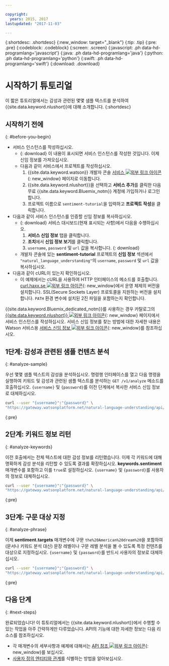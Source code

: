 ```yaml
---

copyright:
  years: 2015, 2017
lastupdated: "2017-11-03"

---
```


{:shortdesc: .shortdesc}
{:new_window: target="_blank"}
{:tip: .tip}
{:pre: .pre}
{:codeblock: .codeblock}
{:screen: .screen}
{:javascript: .ph data-hd-programlang='javascript'}
{:java: .ph data-hd-programlang='java'}
{:python: .ph data-hd-programlang='python'}
{:swift: .ph data-hd-programlang='swift'}
{:download: .download}

# 시작하기 튜토리얼
이 짧은 튜토리얼에서는 감성과 관련된 몇몇 샘플 텍스트를 분석하여 {{site.data.keyword.nlushort}}에 대해 소개합니다.
{:shortdesc}

## 시작하기 전에
{: #before-you-begin}

- 서비스 인스턴스를 작성하십시오.
    - {: download} 이 내용이 표시되면 서비스 인스턴스를 작성한 것입니다. 이제 신임 정보를 가져오십시오.
    - 다음과 같이 서비스에서 프로젝트를 작성하십시오.
        1.  {{site.data.keyword.watson}} 개발자 콘솔 [ 서비스 ![외부 링크 아이콘](../../icons/launch-glyph.svg "외부 링크 아이콘")](https://console.{DomainName}/developer/watson/services){: new_window} 페이지로 이동합니다.
        1.  {{site.data.keyword.nlushort}}을 선택하고 **서비스 추가**를 클릭한 다음 무료 {{site.data.keyword.Bluemix_notm}} 계정에 가입하거나 로그인합니다.
        1.  프로젝트 이름으로 `sentiment-tutorial`을 입력하고 **프로젝트 작성**을 클릭합니다.
- 다음과 같이 서비스 인스턴스를 인증할 신임 정보를 복사하십시오.
    - {: download} 서비스 대시보드(현재 표시되는 사항)에서 다음을 수행하십시오.
        1.  **서비스 신임 정보** 탭을 클릭합니다.
        1.  **조치**에서 **신임 정보 보기**를 클릭합니다.
        1.  `username`, `password` 및 `url` 값을 복사합니다.
        {: download}
    - 개발자 콘솔에 있는 **sentiment-tutorial** 프로젝트의 **신임 정보** 섹션에서 `"natural_language_understanding"`의 `username`, `password` 및 `url` 값을 복사하십시오.
- 다음과 같이 cURL이 있는지 확인하십시오.
    - 이 예제에서는 cURL을 사용하여 HTTP 인터페이스의 메소드를 호출합니다. [curl.haxx.se ![외부 링크 아이콘](../../icons/launch-glyph.svg "외부 링크 아이콘")](https://curl.haxx.se/){: new_window}에서 운영 체제의 버전을 설치합니다. SSL(Secure Sockets Layer) 프로토콜을 지원하는 버전을 설치합니다. `PATH` 환경 변수에 설치된 2진 파일을 포함하는지 확인합니다.

<!-- Remove this text after dedicated instances have the Developer Console: begin -->

{{site.data.keyword.Bluemix_dedicated_notm}}를 사용하는 경우 카탈로그의 [{{site.data.keyword.nlushort}} ![외부 링크 아이콘](../../icons/launch-glyph.svg "외부 링크 아이콘")](https://console.{DomainName}/catalog/services/natural-language-understanding/){: new_window} 페이지에서 서비스 인스턴스를 작성하십시오. 서비스 신임 정보를 찾는 방법에 대한 자세한 내용은 Watson 서비스용 [ 서비스 신임 정보 ![외부 링크 아이콘](../../icons/launch-glyph.svg "외부 링크 아이콘")](/docs/services/watson/getting-started-credentials.html#getting-credentials-manually){: new_window}를 참조하십시오.

<!-- Remove this text after dedicated instances have the Developer Console: end -->

## 1단계: 감성과 관련된 샘플 컨텐츠 분석
{: #analyze-sample}

우선 몇몇 샘플 텍스트의 감성을 분석하십시오. 명령행 인터페이스를 열고 다음 명령을 실행하여 키워드 및 감성과 관련된 샘플 텍스트를 분석하는 `GET /v1/analyze` 메소드를 호출하십시오. `{username}` 및 `{password}`를 이전 단계에서 복사한 서비스 신임 정보로 대체하십시오.

```bash
curl --user "{username}":"{password}" \
"https://gateway.watsonplatform.net/natural-language-understanding/api/v1/analyze?version=2017-02-27&text=I%20still%20have%20a%20dream%2C%20a%20dream%20deeply%20rooted%20in%20the%20American%20dream%20%E2%80%93%20one%20day%20this%20nation%20will%20rise%20up%20and%20live%20up%20to%20its%20creed%2C%20%22We%20hold%20these%20truths%20to%20be%20self%20evident%3A%20that%20all%20men%20are%20created%20equal.&features=sentiment,keywords"
```
{:pre}

## 2단계: 키워드 정보 리턴
{: #analyze-keywords}

이전 호출에서는 전체 텍스트에 대한 감성 정보를 리턴했습니다. 이제 각 키워드에 대해 명확하게 감성 분석을 리턴할 수 있도록 결과를 확장하십시오. **keywords.sentiment** 매개변수를 포함하고 이를 `true`로 설정하십시오. `{username}` 및 `{password}`를 사용자의 정보로 대체하십시오.

```bash
curl --user "{username}":"{password}" \
"https://gateway.watsonplatform.net/natural-language-understanding/api/v1/analyze?version=2017-02-27&text=I%20still%20have%20a%20dream%2C%20a%20dream%20deeply%20rooted%20in%20the%20American%20dream%20%E2%80%93%20one%20day%20this%20nation%20will%20rise%20up%20and%20live%20up%20to%20its%20creed%2C%20%22We%20hold%20these%20truths%20to%20be%20self%20evident%3A%20that%20all%20men%20are%20created%20equal.&features=sentiment,keywords&keywords.sentiment=true"
```
{:pre}

## 3단계: 구문 대상 지정
{: #analyze-phrase}

이제 **sentiment.targets** 매개변수에 구문 `the%20American%20dream%20`을 포함하여 (문서나 키워드 분석 대신) 문장 레벨이나 구문 레벨 분석을 볼 수 있도록 특정 컨텐츠를 대상으로 지정하십시오. `{username}` 및 `{password}`를 반드시 사용자의 정보로 대체하십시오.

```bash
curl --user "{username}":"{password}" \
"https://gateway.watsonplatform.net/natural-language-understanding/api/v1/analyze?version=2017-02-27&text=I%20still%20have%20a%20dream%2C%20a%20dream%20deeply%20rooted%20in%20the%20American%20dream%20one%20day%20this%20nation%20will%20rise%20up%20and%20live%20up%20to%20its%20creed%20We%20hold%20these%20truths%20to%20be%20self%20evident%3A%20that%20all%20men%20are%20created%20equal.&features=sentiment,keywords&keywords.sentiment=true&sentiment.targets=the%20American%20dream"
```
{:pre}

## 다음 단계
{: #next-steps}

완료되었습니다! 이 튜토리얼에서는 {{site.data.keyword.nlushort}}에서 수행할 수 있는 작업을 아주 간략하게만 다루었습니다. API의 기능에 대한 자세한 정보는 다음 리소스를 참조하십시오.

- 각 매개변수의 세부사항과 예제에 대해서는 [API 참조 ![외부 링크 아이콘](../../icons/launch-glyph.svg "외부 링크 아이콘")](https://www.ibm.com/watson/developercloud/natural-language-understanding/api/v1/){: new_window}를 보십시오.
- [사용자 정의 엔티티와 관계](/docs/services/natural-language-understanding/customizing.html)를 식별하는 방법을 알아보십시오.
